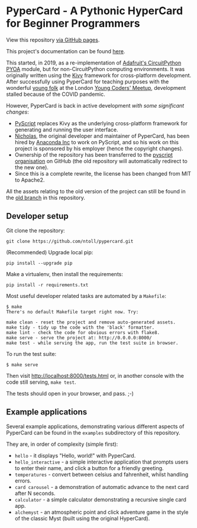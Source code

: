# PyperCard - A Pythonic HyperCard for Beginner Programmers

View this repository [via GitHub pages](https://pyscript.github.io/pypercard/).

This project's documentation can be found [here](https://pypercard.rtfd.io).

This started, in 2019, as a re-implementation of 
[Adafruit's CircuitPython PYOA](https://github.com/adafruit/Adafruit_CircuitPython_PYOA)
module, but for non-CircuitPython computing environments. It was originally
written using the [Kivy](https://kivy.org/) framework for cross-platform
development. After successfully using PyperCard for teaching purposes with the
wonderful [young folk](https://youngcodersmeetup.wixsite.com/ycm-uk)
at the London
[Young Coders' Meetup](https://twitter.com/YCM_UK), development stalled because
of the COVID pandemic.

However, PyperCard is back in active development _with some significant
changes_:

* [PyScript](https://pyscript.net/) replaces Kivy as the underlying
  cross-platform framework for generating and running the user interface.
* [Nicholas](https://github.com/ntoll), the original developer and maintainer
  of PyperCard, has been hired by [Anaconda Inc](https://anaconda.com/) to work
  on PyScript, and so his work on this project is sponsored by his employer
  (hence the copyright changes).
* Ownership of the repository has been transferred to the
  [pyscript organisation](https://github.com/pyscript) on GitHub (the old
  repository will automatically redirect to the new one).
* Since this is a complete rewrite, the license has been changed from MIT
  to Apache2.

All the assets relating to the old version of the project can still be found
in the [old branch](https://github.com/pyscript/pypercard/tree/old) in this
repository.

## Developer setup

Git clone the repository:

```
git clone https://github.com/ntoll/pypercard.git
```

(Recommended) Upgrade local pip:

```
pip install --upgrade pip
```

Make a virtualenv, then install the requirements:

```
pip install -r requirements.txt
```

Most useful developer related tasks are automated by a `Makefile`:

```
$ make
There's no default Makefile target right now. Try:

make clean - reset the project and remove auto-generated assets.
make tidy - tidy up the code with the 'black' formatter.
make lint - check the code for obvious errors with flake8.
make serve - serve the project at: http://0.0.0.0:8000/
make test - while serving the app, run the test suite in browser.
```

To run the test suite:

```
$ make serve
```

Then visit
[http://localhost:8000/tests.html](http://localhost:8000/tests.html) or, in
another console with the code still serving, `make test`.

The tests should open in your browser, and pass. ;-)

## Example applications

Several example applications, demonstrating various different aspects of
PyperCard can be found in the `examples` subdirectory of this repository.

They are, in order of complexity (simple first):

* `hello` - it displays "Hello, world!" with PyperCard.
* `hello_interactive` - a simple interactive application that prompts users to
  enter their name, and click a button for a friendly greeting.
* `temperatures` - convert between celsius and fahrenheit, whilst handling
  errors.
* `card carousel` - a demonstration of automatic advance to the next card after
  N seconds.
* `calculator` - a simple calculator demonstrating a recursive single card app.
* `alchemyst` - an atmospheric point and click adventure game in the style of
  the classic Myst (built using the original HyperCard).
